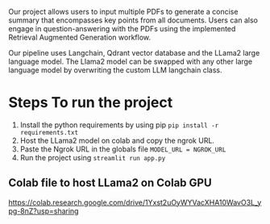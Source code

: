 Our project allows users to input multiple PDFs to generate a concise summary that encompasses key points from all documents. 
Users can also engage in question-answering with the PDFs using the implemented Retrieval Augmented Generation workflow.

Our pipeline uses Langchain, Qdrant vector database and the LLama2 large language model.
The Llama2 model can be swapped with any other large language model by overwriting the custom LLM langchain class.


# Steps To run the project
1. Install the python requirements by using pip ``pip install -r requirements.txt``
2. Host the LLama2 model on colab and copy the ngrok URL.
3. Paste the Ngrok URL in the globals file ``MODEL_URL = NGROK_URL``
4. Run the project using ``streamlit run app.py`` 

## Colab file to host LLama2 on Colab GPU 
https://colab.research.google.com/drive/1Yxst2uOyWYVacXHA10WavO3L_ypg-8nZ?usp=sharing
